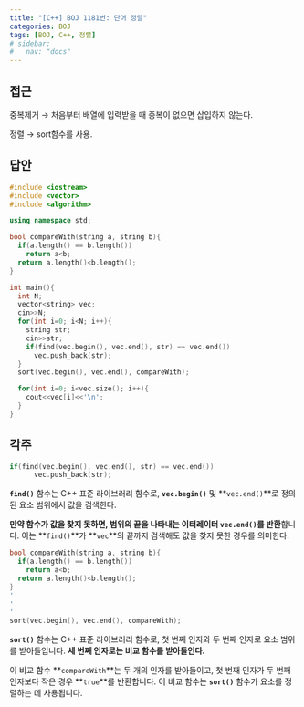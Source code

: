 ```yaml
---
title: "[C++] BOJ 1181번: 단어 정렬"
categories: BOJ
tags: [BOJ, C++, 정렬]
# sidebar:
#   nav: "docs"
---
```


## 접근

중복제거 → 처음부터 배열에 입력받을 때 중복이 없으면 삽입하지 않는다.

정렬 → sort함수를 사용.

## 답안

```cpp
#include <iostream>
#include <vector>
#include <algorithm>

using namespace std;

bool compareWith(string a, string b){
  if(a.length() == b.length())
    return a<b;
  return a.length()<b.length();
}

int main(){
  int N;
  vector<string> vec;  
  cin>>N;
  for(int i=0; i<N; i++){
    string str;
    cin>>str;
    if(find(vec.begin(), vec.end(), str) == vec.end())
      vec.push_back(str);
  }
  sort(vec.begin(), vec.end(), compareWith);

  for(int i=0; i<vec.size(); i++){
    cout<<vec[i]<<'\n';
  }
}
```

## 각주

```cpp
if(find(vec.begin(), vec.end(), str) == vec.end())
      vec.push_back(str);
```

**`find()`** 함수는 C++ 표준 라이브러리 함수로, **`vec.begin()`** 및 **`vec.end()`**로 정의된 요소 범위에서 값을 검색한다.

**만약 함수가 값을 찾지 못하면, 범위의 끝을 나타내는 이터레이터 `vec.end()`를 반환**합니다. 이는 **`find()`**가 **`vec`**의 끝까지 검색해도 값을 찾지 못한 경우를 의미한다.

```cpp
bool compareWith(string a, string b){
  if(a.length() == b.length())
    return a<b;
  return a.length()<b.length();
}
'
'
' 
sort(vec.begin(), vec.end(), compareWith);
```

**`sort()`** 함수는 C++ 표준 라이브러리 함수로, 첫 번째 인자와 두 번째 인자로 요소 범위를 받아들입니다. **세 번째 인자로는 비교 함수를 받아들인다.**

이 비교 함수 **`compareWith`**는 두 개의 인자를 받아들이고, 첫 번째 인자가 두 번째 인자보다 작은 경우 **`true`**를 반환합니다. 이 비교 함수는 **`sort()`** 함수가 요소를 정렬하는 데 사용됩니다.